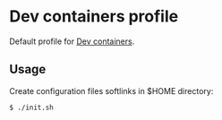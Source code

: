 # Dev containers profile

Default profile for [Dev containers](link).

## Usage

Create configuration files softlinks in $HOME directory:

```console
$ ./init.sh
```

